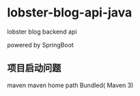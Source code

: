 # lobster-blog-api-java
lobster blog backend api 

powered by SpringBoot


## 项目启动问题
maven 
maven home path
Bundled( Maven 3)